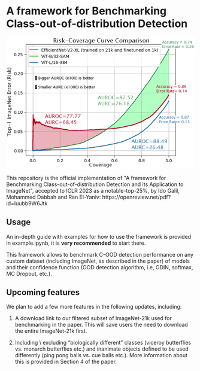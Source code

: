 # A framework for Benchmarking Class-out-of-distribution Detection
<p align="center">
  <img src="https://github.com/IdoGalil/benchmarking-uncertainty-estimation-performance/blob/main/Risk-Coverage_curve_comparison.png">
</p>
This repository is the official implementation of "A framework for Benchmarking Class-out-of-distribution Detection and its Application to ImageNet", accepted to ICLR 2023 as a notable-top-25%, by Ido Galil, Mohammed Dabbah and Ran El-Yaniv:
https://openreview.net/pdf?id=Iuubb9W6Jtk


## Usage
An in-depth guide with examples for how to use the framework is provided in example.ipynb, it is **very recommended** to start there.

This framework allows to benchmark C-OOD detection performance on any custom dataset (including ImageNet, as described in the paper) of models and their confidence function (OOD detection algorithm, i.e, ODIN, softmax, MC Dropout, etc.).

## Upcoming features
We plan to add a few more features in the following updates, including:

1. A download link to our filtered subset of ImageNet-21k used for benchmarking in the paper. This will save users the need to download the entire ImageNet-21k first.

2. Including \ excluding “biologically different” classes (viceroy butterflies vs. monarch butterflies etc.) and inanimate objects defined to be used differently (ping pong balls vs. cue balls etc.). More information about this is provided in Section 4 of the paper.
